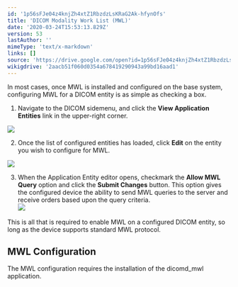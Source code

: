 ```yaml
---
id: '1p56sFJe04z4knjZh4xtZ1RbzdzLsKRaG2Ak-hfynOfs'
title: 'DICOM Modality Work List (MWL)'
date: '2020-03-24T15:53:13.829Z'
version: 53
lastAuthor: ''
mimeType: 'text/x-markdown'
links: []
source: 'https://drive.google.com/open?id=1p56sFJe04z4knjZh4xtZ1RbzdzLsKRaG2Ak-hfynOfs'
wikigdrive: '2aacb51f060d0354a678419290943a99bd16aad1'
---
```

In most cases, once MWL is installed and configured on the base system, configuring MWL for a DICOM entity is as simple as checking a box.

1. Navigate to the DICOM sidemenu, and click the <strong>View Application Entities</strong> link in the upper-right corner.

![](../dicom-modality-work-list-mwl.assets/d562d23276c1f7b7e80e2334993c602f.png)

2. Once the list of configured entities has loaded, click <strong>Edit</strong> on the entity you wish to configure for MWL.

![](../dicom-modality-work-list-mwl.assets/aa9d5d82d21d6ddbfa345e060e7fbb3b.png)

3. When the Application Entity editor opens, checkmark the <strong>Allow MWL Query</strong> option and click the <strong>Submit Changes</strong> button. This option gives the configured device the ability to send MWL queries to the server and receive orders based upon the query criteria.  
    ![](../dicom-modality-work-list-mwl.assets/4095726184773bfcacde04d3ad797231.png)

This is all that is required to enable MWL on a configured DICOM entity, so long as the device supports standard MWL protocol.

## MWL Configuration

The MWL configuration requires the installation of the dicomd_mwl application.
